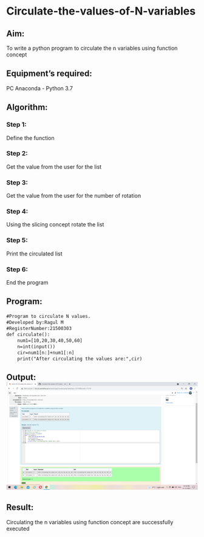 # Circulate-the-values-of-N-variables
## Aim:
To write a python program to circulate the n variables using function concept
## Equipment’s required:
PC
Anaconda - Python 3.7
## Algorithm: 
### Step 1:
Define the function

### Step 2:
Get the value from the user for the list

### Step 3:
Get the value from the user for the number of rotation

### Step 4:
Using the slicing concept rotate the list

### Step 5:
Print the circulated list

### Step 6:
End the program
## Program:
~~~
#Program to circulate N values.
#Developed by:Ragul M 
#RegisterNumber:21500303
def circulate():
    num1=[10,20,30,40,50,60]
    n=int(input())
    cir=num1[n:]+num1[:n]
    print("After circulating the values are:",cir)
~~~

## Output:![output](https://github.com/ragulmani936/Circulate-the-values-of-N-variables/blob/main/Screenshot%20(13).png?raw=true)

## Result:
Circulating the n variables using function concept are successfully executed
